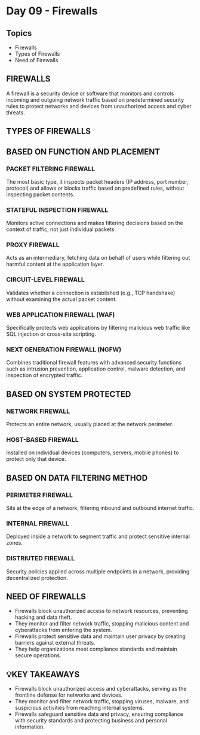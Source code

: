 # Day 09 - Firewalls
## Topics
- Firewalls
- Types of Firewalls
- Need of Firewalls

## FIREWALLS
A firewall is a security device or software that monitors and controls incoming and outgoing network traffic based on predetermined security rules to protect networks and devices from unauthorized access and cyber threats.

## TYPES OF FIREWALLS
## BASED ON FUNCTION AND PLACEMENT
### PACKET FILTERING FIREWALL
The most basic type, it inspects packet headers (IP address, port number, protocol) and allows or blocks traffic based on predefined rules, without inspecting packet contents.

### STATEFUL INSPECTION FIREWALL
Monitors active connections and makes filtering decisions based on the context of traffic, not just individual packets.

### PROXY FIREWALL
Acts as an intermediary, fetching data on behalf of users while filtering out harmful content at the application layer.

### CIRCUIT-LEVEL FIREWALL
Validates whether a connection is established (e.g., TCP handshake) without examining the actual packet content.

### WEB APPLICATION FIREWALL (WAF)
Specifically protects web applications by filtering malicious web traffic like SQL injection or cross-site scripting.

### NEXT GENERATION FIREWALL (NGFW)
Combines traditional firewall features with advanced security functions such as intrusion prevention, application control, malware detection, and inspection of encrypted traffic.

## BASED ON SYSTEM PROTECTED
### NETWORK FIREWALL
Protects an entire network, usually placed at the network perimeter.

### HOST-BASED FIREWALL
Installed on individual devices (computers, servers, mobile phones) to protect only that device.

## BASED ON DATA FILTERING METHOD
### PERIMETER FIREWALL
Sits at the edge of a network, filtering inbound and outbound internet traffic.

### INTERNAL FIREWALL
Deployed inside a network to segment traffic and protect sensitive internal zones.

### DISTRIUTED FIREWALL
Security policies applied across multiple endpoints in a network, providing decentralized protection.

## NEED OF FIREWALLS 
- Firewalls block unauthorized access to network resources, preventing hacking and data theft.
- They monitor and filter network traffic, stopping malicious content and cyberattacks from entering the system.
- Firewalls protect sensitive data and maintain user privacy by creating barriers against external threats.
- They help organizations meet compliance standards and maintain secure operations.

## 💡KEY TAKEAWAYS
- Firewalls block unauthorized access and cyberattacks, serving as the frontline defense for networks and devices.
- They monitor and filter network traffic, stopping viruses, malware, and suspicious activities from reaching internal systems.
- Firewalls safeguard sensitive data and privacy, ensuring compliance with security standards and protecting business and personal information.
